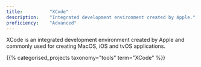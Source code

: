 ```yaml
---
title: 			"XCode"
description: 	"Integrated development environment created by Apple."
proficiency:	"Advanced"
---
```


XCode is an integrated development environment created by Apple and commonly used for creating MacOS, iOS and tvOS applications.

{{% categorised_projects taxonomy="tools" term="XCode" %}}